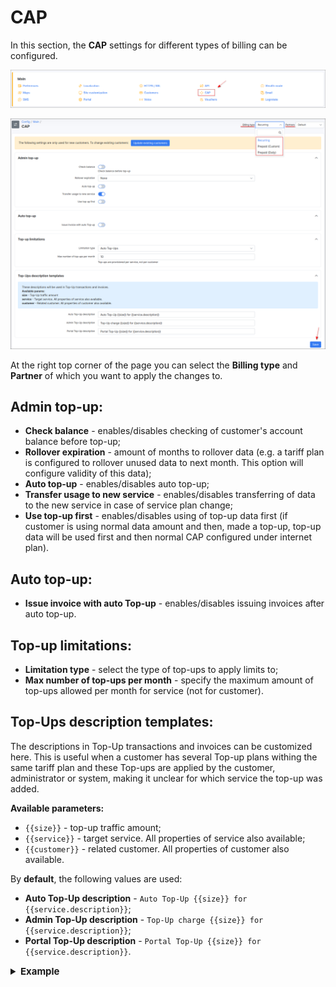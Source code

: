 CAP
=======
In this section, the **CAP** settings for different types of billing can be configured.

![icon](icon.png)

![cap](cap.png)

At the right top corner of the page you can select the **Billing type** and **Partner** of which you want to apply the changes to.

## Admin top-up:

* **Check balance** - enables/disables checking of customer's account balance before top-up;
* **Rollover expiration** - amount of months to rollover data (e.g. a tariff plan is configured to rollover unused data to next month. This option will configure validity of this data);
* **Auto top-up** - enables/disables auto top-up;
* **Transfer usage to new service** - enables/disables transferring of data to the new service in case of service plan change;
* **Use top-up first** - enables/disables using of top-up data first (if customer is using normal data amount and then, made a top-up, top-up data will be used first and then normal CAP configured under internet plan).

## Auto top-up:

* **Issue invoice with auto Top-up** - enables/disables issuing invoices after auto top-up.

## Top-up limitations:

* **Limitation type** - select the type of top-ups to apply limits to;
* **Max number of top-ups per month** - specify the maximum amount of top-ups allowed per month for service (not for customer).

## Top-Ups description templates:

The descriptions in Top-Up transactions and invoices can be customized here. This is useful when a customer has several Top-up plans withing the same tariff plan and these Top-ups are applied by the customer, administrator or system, making it unclear for which service the top-up was added.

**Available parameters:**

- `{{size}}` - top-up traffic amount;
- `{{service}}` - target service. All properties of service also available;
- `{{customer}}` - related customer. All properties of customer also available.

By **default**, the following values are used:

* **Auto Top-Up description** - `Auto Top-Up {{size}} for {{service.description}}`;
* **Admin Top-Up description** - `Top-Up charge {{size}} for {{service.description}}`;
* **Portal Top-Up description** - `Portal Top-Up {{size}} for {{service.description}}`.


<details style="font-size: 15px; margin-bottom: 5px;">
<summary><b>Example</b></summary>
<div markdown="1">

![cap](example.png)

</div>
</details>
